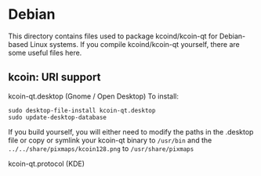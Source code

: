 
Debian
====================
This directory contains files used to package kcoind/kcoin-qt
for Debian-based Linux systems. If you compile kcoind/kcoin-qt yourself, there are some useful files here.

## kcoin: URI support ##


kcoin-qt.desktop  (Gnome / Open Desktop)
To install:

	sudo desktop-file-install kcoin-qt.desktop
	sudo update-desktop-database

If you build yourself, you will either need to modify the paths in
the .desktop file or copy or symlink your kcoin-qt binary to `/usr/bin`
and the `../../share/pixmaps/kcoin128.png` to `/usr/share/pixmaps`

kcoin-qt.protocol (KDE)

